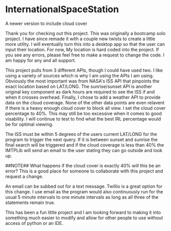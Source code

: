 # InternationalSpaceStation
A newer version to include cloud cover

Thank you for checking out this project. This was originally a bootcamp solo project. I have since remade it with a couple new twists to create a little more utility. I will eventually turn this into a desktop app so that the user can input their location. For now, My location is hard coded into the project. If you see any errors, please feel free to make a request to change the code. I am happy for any and all support. 

This project pulls from 3 different APIs, though I could have used two. I like using a variety of sources which is why I am using the APIs I am using. Obviously the most important was from NASA's ISS API that pinpoints the exact location based on LAT/LONG. The sunrise/sunset API is another original key component as dark hours are required to see the ISS if and when it crosses overhead. Finally, I chose to add a weather API to provide data on the cloud coverage. None of the other data points are even relavent if there is a heavy enough cloud cover to block all view. I set the cloud cover percentage to 40%. This may still be too excessive when it comes to good visability. I will continue to test to find what the best IRL percentage would be for optimal viewing. 

The ISS must be within 5 degrees of the users current LAT/LONG for the program to trigger the next query. If it is between sunset and sunrise the final search will be triggered and if the cloud coverage is less than 40% the IMTPLib will send an email to the user stating they can go outside and look up. 

##NOTE##
What happens if the cloud cover is exactly 40% will this be an error? This is a good place for someone to collaborate with this project and request a change. 

An email can be subbed out for a text message. Twillio is a great option for this change. I use email as the program would also continuously run for the usual 5 minute intervals to one minute intervals as long as all three of the statements remain true. 

This has been a fun little project and I am looking forward to making it into something much easier to modify and allow for other people to use without access of python or an IDE.
